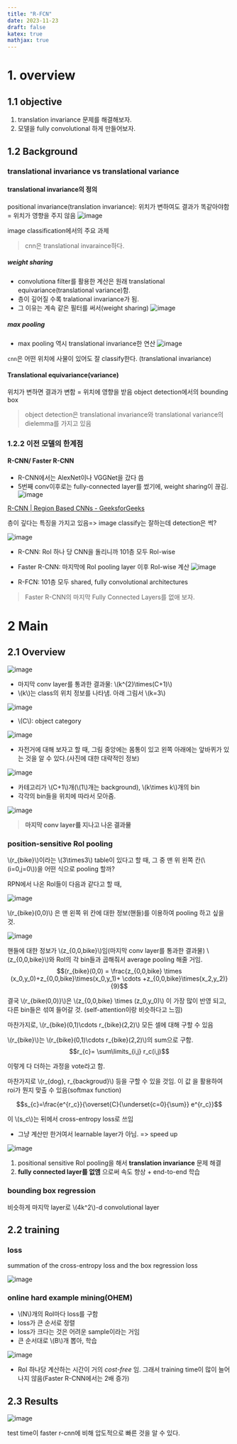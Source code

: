 ```yaml
---
title: "R-FCN"
date: 2023-11-23
draft: false
katex: true
mathjax: true
---
```



# 1. overview

## 1.1 objective
1. translation invariance 문제를 해결해보자.
2. 모델을 fully convolutional 하게 만들어보자.

## 1.2 Background

### translational invariance vs translational variance
#### translational invariance의 정의

positional invariance(translation invariance): 위치가 변하여도 결과가 똑같아야함
= 위치가 영향을 주지 않음
![image](https://github.com/ownvoy/DeepSync/assets/96481582/ea1a1ece-882c-4156-8e4c-ffb50d2a800b)

image classification에서의 주요 과제

> cnn은 translational invaraince하다.
##### weight sharing

- convolutiona filter를 활용한 계산은  원래 translational equivariance(translational variance)함. 
- 층이 깊어질 수록 tralational invariance가 됨. 
- 그 이유는 계속 같은 필터를 써서(weight sharing)
![image](https://github.com/ownvoy/DeepSync/assets/96481582/218e5479-1ad5-4dcf-a9f1-40eacf09da62)


##### max pooling
- max pooling 역시 translational invariance한 연산
![image](https://github.com/ownvoy/DeepSync/assets/96481582/474ff53e-ff66-48d0-9007-722c0beeaa70)


`cnn`은 어떤 위치에 사물이 있어도 잘 classify한다. (translational invariance)
#### Translational equivariance(variance)

위치가 변하면 결과가 변함
= 위치에 영향을 받음
object detection에서의 bounding box

> object detection은 translational invariance와 translational variance의 dielemma를 가지고 있음

### 1.2.2 이전 모델의 한계점

#### R-CNN/ Faster R-CNN
- R-CNN에서는 AlexNet이나 VGGNet을 갔다 씀
- 5번째 conv이후로는 fully-connected layer를 썼기에, weight sharing이 끊김.
![image](https://github.com/ownvoy/DeepSync/assets/96481582/f35d6f12-ab95-468b-a5f0-ea5a17e31da5)

[R-CNN | Region Based CNNs - GeeksforGeeks](https://www.geeksforgeeks.org/r-cnn-region-based-cnns/)

층이 깊다는 특징을 가지고 있음=> image classify는 잘하는데 detection은 썩?


![image](https://github.com/ownvoy/DeepSync/assets/96481582/6727f93a-00fb-4663-b8dd-da21567b263b)
- R-CNN: RoI 하나 당 CNN을 돌리니까 101층 모두 RoI-wise
- Faster R-CNN: 마지막에 RoI pooling layer 이후 RoI-wise 계산
![image](https://github.com/ownvoy/DeepSync/assets/96481582/79c3b274-263d-40bf-a686-ba8d517868d9)

- R-FCN: 101층 모두 shared, fully convolutional architectures
> Faster R-CNN의 마지막 Fully Connected Layers를 없애 보자.

# 2 Main

## 2.1 Overview
![image](https://github.com/ownvoy/DeepSync/assets/96481582/86308dbc-8c17-4022-9e59-48f50223648d)

- 마지막 conv layer를 통과한 결과물: \\(k^{2}\times(C+1)\\)
- \\(k\\)는 class의 위치 정보를 나타냄. 아래 그림서 \\(k=3\\)
  
![image](https://github.com/ownvoy/DeepSync/assets/96481582/8fb94ff0-cb32-418f-9830-62076db9ac38)

- \\(C\\): object category

![image](https://github.com/ownvoy/ownogatari/assets/96481582/13676839-9672-4bd6-beed-3d10c6b99f96)


- 자전거에 대해 보자고 할 때, 그림 중앙에는 몸통이 있고 왼쪽 아래에는 앞바퀴가 있는 것을 알 수 있다.(사진에 대한 대략적인 정보)

![image](https://github.com/ownvoy/DeepSync/assets/96481582/939a874f-d1e8-4929-a4b1-c536b5e54fc9)

- 카테고리가 \\(C+1\\)개(\\(1\\)개는 background), \\(k\times k\\)개의 bin
- 각각의 bin들을 위치에 따라서 모아줌.

![image](https://github.com/ownvoy/DeepSync/assets/96481582/6aea6550-1a71-43c3-bb9b-26f7ccd693f2)

> __마지막 conv layer를 지나고 나온 결과물__

### position-sensitive RoI pooling

\\(r_{bike}\\)이라는 \\(3\times3\\) table이 있다고 할 때, 그 중 맨 위 왼쪽 칸(\\(i=0,j=0\\))을 어떤 식으로 pooling 할까?

RPN에서 나온 RoI들이 다음과 같다고 할 때,

![image](https://github.com/ownvoy/DeepSync/assets/96481582/56ea4969-e08a-409e-ba67-a07172c75d05)

\\(r_{bike}(0,0)\\) 은 맨 왼쪽 위 칸에 대한 정보(핸들)를 이용하여 pooling 하고 싶을 것.

![image](https://github.com/ownvoy/DeepSync/assets/96481582/9d5dab84-207b-447a-8f74-4b18e145cb45)

핸들에 대한 정보가 \\(z_{0,0,bike}\\)임(마지막 conv layer를 통과한 결과물)
\\(z_{0,0,bike}\\)와 RoI의 각 bin들과 곱해줘서 average pooling 해줄 거임.
$$(r_{bike}(0,0) = \frac{z_{0,0,bike} \times (x_0,y_0)+z_{0,0,bike}\times(x_0,y_1)+ \cdots +z_{0,0,bike}\times(x_2,y_2)}{9}$$

결국 \\(r_{bike(0,0)}\\)은 \\(z_{0,0,bike} \times (z_0,y_0)\\) 이 가장 많이 반영 되고, 다른 bin들은 섞여 들어갈 것. (self-attention이랑 비슷하다고 느낌)

마찬가지로, \\(r_{bike}(0,1)\cdots r_{bike}(2,2)\\) 모든 셀에 대해 구할 수 있음

\\(r_{bike}\\)는 \\(r_{bike}(0,1)\cdots r_{bike}(2,2)\\)의 sum으로 구함.
$$r_{c}= \sum\limits_{i,j} r_c(i,j)$$

이렇게 다 더하는 과정을 vote라고 함.

마찬가지로 \\(r_{dog},  r_{backgroud}\\) 등을 구할 수 있을 것임.
이 값 을 활용하여 roi가 뭔지 맞출 수 있음(softmax function)

$$s_{c}=\frac{e^{r_c}}{\overset{C}{\underset{c=0}{\sum}} e^{r_c}}$$

이 \\(s_c\\)는 뒤에서 cross-entropy loss로 쓰임

- 그냥 계산만 한거여서 learnable layer가 아님. => speed up

![image](https://github.com/ownvoy/DeepSync/assets/96481582/f01d3c9c-8791-4c8e-b713-b1f889d07eba)


1. positional sensitive RoI pooling을 해서 __translation invariance__ 문제 해결
2. __fully connected layer를 없앰__ 으로써 속도 향상 + end-to-end 학습


### bounding box regression 
비슷하게 마지막 layer로 \\(4k^2\\)-d convolutional layer

## 2.2 training

### loss

summation of the cross-entropy loss and the box regression loss

![image](https://github.com/ownvoy/DeepSync/assets/96481582/fc5ea835-8845-417b-8637-5bfa571a54ff)


### online hard example mining(OHEM)

- \\(N\\)개의 RoI마다 loss를 구함 
- loss가 큰 순서로 정렬
- loss가 크다는 것은 어려운 sample이라는 거임
- 큰 순서대로 \\(B\\)개 뽑아, 학습

![image](https://github.com/ownvoy/DeepSync/assets/96481582/dd72e7ad-307f-437d-888f-840cec1b7761)

- RoI 하나당 계산하는 시간이 거의 _cost-free_ 임. 그래서 training time이 많이 늘어나지 않음(Faster R-CNN에서는 2배 증가)

## 2.3 Results

![image](https://github.com/ownvoy/DeepSync/assets/96481582/9c8e4df0-92a7-43ef-997d-ea3371d9c6f1)

test time이 faster r-cnn에 비해 압도적으로 빠른 것을 알 수 있다.


